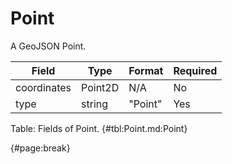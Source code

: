 <!--
    ATTENTION: This file was generated via gradle!
               Do NOT manually edit this file! Any such changes will be overwritten!
-->

# Point

A GeoJSON Point.

| Field | Type | Format | Required |
| ------- | ------- | ------- | --- |
| coordinates | Point2D | N/A | No |
| type | string | "Point" | Yes |

Table: Fields of Point. {#tbl:Point.md:Point}

{#page:break}
